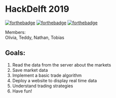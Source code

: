 # HackDelft 2019  
[![forthebadge](https://forthebadge.com/images/badges/fuck-it-ship-it.svg)](https://forthebadge.com) [![forthebadge](https://forthebadge.com/images/badges/gluten-free.svg)](https://forthebadge.com) [![forthebadge](https://forthebadge.com/images/badges/built-with-resentment.svg)](https://forthebadge.com) 

Members:  
Olivia, Teddy, Nathan, Tobias  

## Goals:  
1. Read the data from the server about the markets  
2. Save market data  
3. Implement a basic trade algorithm  
4. Deploy a website to display real time data  
5. Understand trading strategies  
6. Have fun! 
